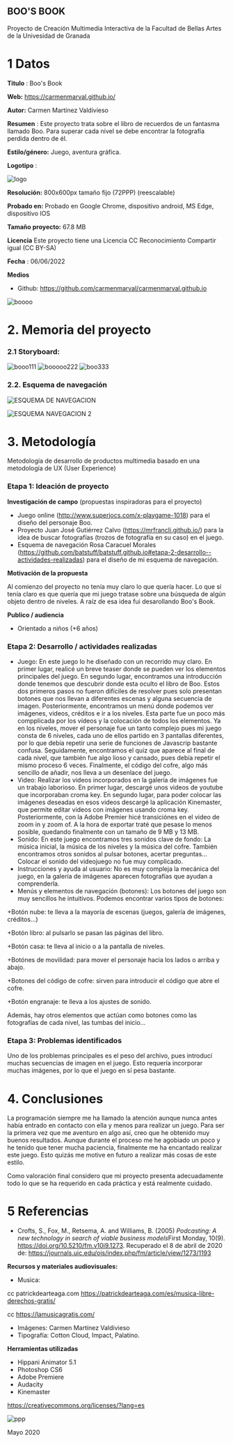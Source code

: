 ## BOO'S BOOK

Proyecto de Creación Multimedia Interactiva de la  Facultad de Bellas Artes de la Univesidad de Granada



# 1 Datos 



**Titulo** : Boo's Book

**Web:**   https://carmenmarval.github.io/

**Autor:**  Carmen Martínez Valdivieso

**Resumen** : Este proyecto trata sobre el libro de recuerdos de un fantasma llamado Boo. Para superar cada nivel se debe encontrar la fotografía perdida dentro de él.

**Estilo/género:**  Juego, aventura gráfica.

**Logotipo** : 




![logo](https://user-images.githubusercontent.com/106731452/171988809-e29561ee-3058-4949-8a3b-ac8783d863bf.png)




**Resolución:** 800x600px tamaño fijo (72PPP) (reescalable)

**Probado en:**   Probado en Google Chrome, dispositivo android, MS Edge, dispositivo IOS

**Tamaño proyecto:** 67.8 MB 

**Licencia** Este proyecto tiene una Licencia CC Reconocimiento Compartir igual (CC BY-SA)

**Fecha** : 06/06/2022

**Medios** 
- Github: https://github.com/carmenmarval/carmenmarval.github.io


![boooo](https://user-images.githubusercontent.com/106731452/171994201-eaf746f5-3601-4a1b-9f77-1fc6a399e3e7.png)



# 2. Memoria del proyecto 

### 2.1 Storyboard: 
![booo111](https://user-images.githubusercontent.com/106731452/171992085-4c2908f0-d6d0-41e6-a774-891964cc2f0b.png)
![booooo222](https://user-images.githubusercontent.com/106731452/171992153-81e0f462-d009-4d8f-965c-773974af566d.png)
![boo333](https://user-images.githubusercontent.com/106731452/171992295-b7764252-718b-47b9-bdee-990f81205dab.png)




### 2.2. Esquema de navegación 






![ESQUEMA DE NAVEGACION](https://user-images.githubusercontent.com/106731452/171997010-000a7bd5-7222-4e1f-ac7c-4ba89fe3adbc.jpg)





![ESQUEMA NAVEGACION 2](https://user-images.githubusercontent.com/106731452/171997732-0e2a17ce-53ef-40a1-9161-e43d6a73e7e0.jpg)




# 3. Metodología

Metodología de desarrollo de productos multimedia basado en una metodología de UX (User Experience)



### Etapa 1: Ideación de proyecto

**Investigación de campo** (propuestas inspiradoras para el proyecto)

- Juego online (http://www.superjocs.com/x-playgame-1018) para el diseño del personaje Boo.
- Proyecto Juan José Gutiérrez Calvo (https://mrfrancli.github.io/) para la idea de buscar fotografías (trozos de fotografía en su caso) en el juego.
- Esquema de navegación Rosa Caracuel Morales (https://github.com/batstuff/batstuff.github.io#etapa-2-desarrollo--actividades-realizadas) para el diseño de mi esquema de navegación.



**Motivación de la propuesta** 

Al comienzo del proyecto no tenía muy claro lo que quería hacer. Lo que sí tenía claro es que quería que mi juego tratase sobre una búsqueda de algún objeto dentro de niveles. A raíz de esa idea fui desarollando Boo's Book.



**Publico / audiencia**

- Orientado a niños (+6 años)





### Etapa 2: Desarrollo / actividades realizadas



- Juego: En este juego lo he diseñado con un recorrido muy claro. En primer lugar, realicé un breve teaser donde se pueden ver los elementos principales del juego. En segundo lugar, encontramos una introducción donde tenemos que descubrir donde esta oculto el libro de Boo. Estos dos primeros pasos no fueron difíciles de resolver pues solo presentan botones que nos llevan a diferentes escenas y alguna secuencia de imagen. Posteriormente, encontramos un menú donde podemos ver imágenes, videos, créditos e ir a los niveles. Esta parte fue un poco más compplicada por los vídeos y la colocación de todos los elementos. Ya en los niveles, mover el personaje fue un tanto complejo pues mi juego consta de 6 niveles, cada uno de ellos partido en 3 pantallas diferentes, por lo que debía repetir una serie de funciones de Javascrip bastante confusa. Seguidamente, encontramos el quiz que aparece al final de cada nivel, que también fue algo lioso y cansado, pues debía repetir el mismo proceso 6 veces. Finalmente, el código del cofre, algo más sencillo de añadir, nos lleva a un desenlace del juego.
- Video: Realizar los videos incorporados en la galería de imágenes fue un trabajo laborioso. En primer lugar, descargé unos videos de youtube que incorporaban croma key. En segundo lugar, para poder colocar las imágenes deseadas en esos videos descargé la aplicación Kinemaster, que permite editar videos con imágenes usando croma key. Posteriormente, con la Adobe Premier hicé transiciónes en el video de zoom in y zoom of.  A la hora de exportar traté que pesase lo menos posible, quedando finalmente con un tamaño de 9 MB y 13 MB.
- Sonido: En este juego encontramos tres sonidos clave de fondo: La música inicial, la música de los niveles y la música del cofre. También encontramos otros sonidos al pulsar botones, acertar preguntas... Colocar el sonido del videojuego no fue muy complicado.
- Instrucciones y ayuda al usuario: No es muy compleja la mecánica del juego, en la galería de imágenes aparecen fotografías que ayudan a comprenderla.
- Menús y elementos de navegación (botones): Los botones del juego son muy sencillos he intuitivos. Podemos encontrar varios tipos de botones: 

+Botón nube: te lleva a la mayoría de escenas (juegos, galería de imágenes, créditos...)

+Botón libro: al pulsarlo se pasan las páginas del libro.

+Botón casa: te lleva al inicio o a la pantalla de niveles.

+Botónes de movilidad: para mover el personaje hacia los lados o arriba y abajo.

+Botones del código de cofre: sirven para introducir el código que abre el cofre.

+Botón engranaje: te lleva a los ajustes de sonido.

Además, hay otros elementos que actúan como botones como las fotografías de cada nivel, las tumbas del inicio...  


### Etapa 3: Problemas identificados
Uno de los problemas principales es el peso del archivo, pues introducí muchas secuencias de imagen en el juego. Esto requería incorporar muchas imágenes, por lo que el juego en sí pesa bastante. 

# 4. Conclusiones 


La programación siempre me ha llamado la atención aunque nunca antes había entrado en contacto con ella y menos para realizar un juego. Para ser la primera vez que me aventuro en algo así, creo que he obtenido muy buenos resultados. Aunque durante el proceso me he agobiado un poco y he tenido que tener mucha paciencia, finalmente me ha encantado realizar este juego. Esto quizás me motive en futuro a realizar más cosas de este estilo.

Como valoración final considero que mi proyecto presenta adecuadamente todo lo que se ha requerido en cada práctica y está realmente cuidado. 


# 5 Referencias 



- Crofts, S., Fox, M., Retsema, A. and Williams, B. (2005) *Podcasting: A new technology in search of viable business models*First Monday, 10(9). https://doi.org/10.5210/fm.v10i9.1273. Recuperado el 8 de abril de 2020 de: https://journals.uic.edu/ojs/index.php/fm/article/view/1273/1193

**Recursos y materiales audiovisuales:**

* Musica:

cc patrickdearteaga.com https://patrickdearteaga.com/es/musica-libre-derechos-gratis/

cc https://lamusicagratis.com/

* Imágenes:  Carmen Martínez Valdivieso
* Tipografía: Cotton Cloud, Impact, Palatino.

**Herramientas utilizadas**

- Hippani Animator 5.1
- Photoshop CS6
- Adobe Premiere
- Audacity
- Kinemaster


https://creativecommons.org/licenses/?lang=es




![ppp](https://user-images.githubusercontent.com/106731452/171994153-c30c535a-2689-4034-9cd3-bb0454b291ca.png)


Mayo 2020
